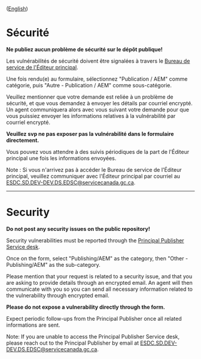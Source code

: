 ([English](#security))

# Sécurité

**Ne publiez aucun problème de sécurité sur le dépôt publique!**

Les vulnérabilités de sécurité doivent être signalées à travers le [Bureau de service de l'Éditeur principal](http://requestform.portal.gc.ca/billets.html).

Une fois rendu(e) au formulaire, sélectionnez "Publication / AEM" comme catégorie, puis "Autre - Publication / AEM" comme sous-catégorie.

Veuillez mentionner que votre demande est reliée à un problème de sécurité, et que vous demandez à envoyer les détails par courriel encrypté. Un agent communiquera alors avec vous suivant votre demande pour que vous puissiez envoyer les informations relatives à la vulnérabilité par courriel encrypté.

**Veuillez svp ne pas exposer pas la vulnérabilité dans le formulaire directement.**

Vous pouvez vous attendre à des suivis périodiques de la part de l'Éditeur principal une fois les informations envoyées.

Note : Si vous n'arrivez pas à accéder le Bureau de service de l'Éditeur principal, veuillez communiquer avec l'Éditeur principal par courriel au <ESDC.SD.DEV-DEV.DS.EDSC@servicecanada.gc.ca>.

______________________

# Security

**Do not post any security issues on the public repository!**

Security vulnerabilities must be reported through the [Principal Publisher Service desk](http://requestform.portal.gc.ca/tickets.html).

Once on the form, select "Publishing/AEM" as the category, then "Other - Publishing/AEM" as the sub-category.

Please mention that your request is related to a security issue, and that you are asking to provide details through an encrypted email. An agent will then communicate with you so you can send all necessary information related to the vulnerability through encrypted email.

**Please do not expose a vulnerability directly through the form.**

Expect periodic follow-ups from the Principal Publisher once all related informations are sent.

Note: If you are unable to access the Principal Publisher Service desk, please reach out to the Principal Publisher by email at <ESDC.SD.DEV-DEV.DS.EDSC@servicecanada.gc.ca>.
